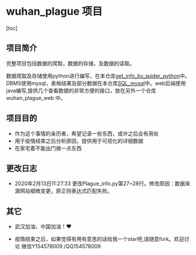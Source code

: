 # wuhan_plague 项目

[toc]

## 项目简介

完整项目包括数据的爬取，数据的存储，及数据的读取。

数据爬取及存储使用python进行编写，在本仓库[get_info_by_spider_python](https://github.com/ustcyyw/wuhan_plague/tree/master/get_info_by_spider_python)中。DBMS使用mysql，表格结果及部分数据在本仓库[SQL_mysql](https://github.com/ustcyyw/wuhan_plague/tree/master/SQL_mysql)中。web后端使用java编写,提供几个查看数据的非常方便的接口，放在另外一个仓库 wuhan_plague_web 中。

## 项目目的

* 作为这个事情的亲历者，希望记录一些东西，或许之后会有用处
* 用于疫情结束之后分析原因，提供用于可视化的详细数据
* 在家宅着不能出门做一点东西

## 更改日志

* 2020年2月13日11:27:33 更改Plague_info.py第27~28行。修改原因：数据来源网站细微变更，原正则表达式匹配失败。

## 其它

* 武汉加油，中国加油！:heart:

* 疫情结束之后，如果觉得有用有意思的话给我一个star吧,请随意fork。欢迎讨论 微信Y154578009 /QQ154578009 